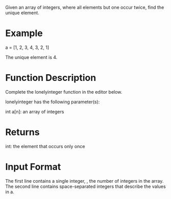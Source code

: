 Given an array of integers, where all elements but one occur twice, find the unique element.

# Example

a = [1, 2, 3, 4, 3, 2, 1]

The unique element is 4.

# Function Description

Complete the lonelyinteger function in the editor below.

lonelyinteger has the following parameter(s):

int a[n]: an array of integers

# Returns

int: the element that occurs only once

# Input Format

The first line contains a single integer, , the number of integers in the array.
The second line contains space-separated integers that describe the values in a.
